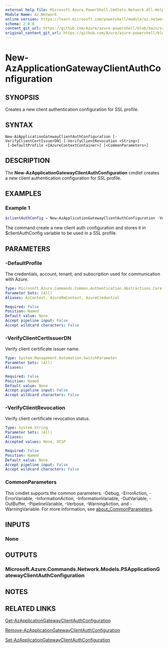 ```yaml
---
external help file: Microsoft.Azure.PowerShell.Cmdlets.Network.dll-Help.xml
Module Name: Az.Network
online version: https://learn.microsoft.com/powershell/module/az.network/new-azapplicationgatewayclientauthconfiguration
schema: 2.0.0
content_git_url: https://github.com/Azure/azure-powershell/blob/main/src/Network/Network/help/New-AzApplicationGatewayClientAuthConfiguration.md
original_content_git_url: https://github.com/Azure/azure-powershell/blob/main/src/Network/Network/help/New-AzApplicationGatewayClientAuthConfiguration.md
---
```


# New-AzApplicationGatewayClientAuthConfiguration

## SYNOPSIS
Creates a new client authentication configuration for SSL profile.

## SYNTAX

```
New-AzApplicationGatewayClientAuthConfiguration [-VerifyClientCertIssuerDN] [-VerifyClientRevocation <String>]
 [-DefaultProfile <IAzureContextContainer>] [<CommonParameters>]
```

## DESCRIPTION
The **New-AzApplicationGatewayClientAuthConfiguration** cmdlet creates a new client authentication configuration for SSL profile.

## EXAMPLES

### Example 1
```powershell
$clientAuthConfig = New-AzApplicationGatewayClientAuthConfiguration -VerifyClientCertIssuerDN -VerifyClientRevocation OCSP
```

The command create a new client auth configuration and stores it in $clientAuthConfig variable to be used in a SSL profile.

## PARAMETERS

### -DefaultProfile
The credentials, account, tenant, and subscription used for communication with Azure.

```yaml
Type: Microsoft.Azure.Commands.Common.Authentication.Abstractions.Core.IAzureContextContainer
Parameter Sets: (All)
Aliases: AzContext, AzureRmContext, AzureCredential

Required: False
Position: Named
Default value: None
Accept pipeline input: False
Accept wildcard characters: False
```

### -VerifyClientCertIssuerDN
Verify client certificate issuer name.

```yaml
Type: System.Management.Automation.SwitchParameter
Parameter Sets: (All)
Aliases:

Required: False
Position: Named
Default value: None
Accept pipeline input: False
Accept wildcard characters: False
```

### -VerifyClientRevocation
Verify client certificate revocation status.

```yaml
Type: System.String
Parameter Sets: (All)
Aliases:
Accepted values: None, OCSP

Required: False
Position: Named
Default value: None
Accept pipeline input: False
Accept wildcard characters: False
```

### CommonParameters
This cmdlet supports the common parameters: -Debug, -ErrorAction, -ErrorVariable, -InformationAction, -InformationVariable, -OutVariable, -OutBuffer, -PipelineVariable, -Verbose, -WarningAction, and -WarningVariable. For more information, see [about_CommonParameters](http://go.microsoft.com/fwlink/?LinkID=113216).

## INPUTS

### None

## OUTPUTS

### Microsoft.Azure.Commands.Network.Models.PSApplicationGatewayClientAuthConfiguration

## NOTES

## RELATED LINKS

[Get-AzApplicationGatewayClientAuthConfiguration](./Get-AzApplicationGatewayClientAuthConfiguration.md)

[Remove-AzApplicationGatewayClientAuthConfiguration](./Remove-AzApplicationGatewayClientAuthConfiguration.md)

[Set-AzApplicationGatewayClientAuthConfiguration](./Set-AzApplicationGatewayClientAuthConfiguration.md)